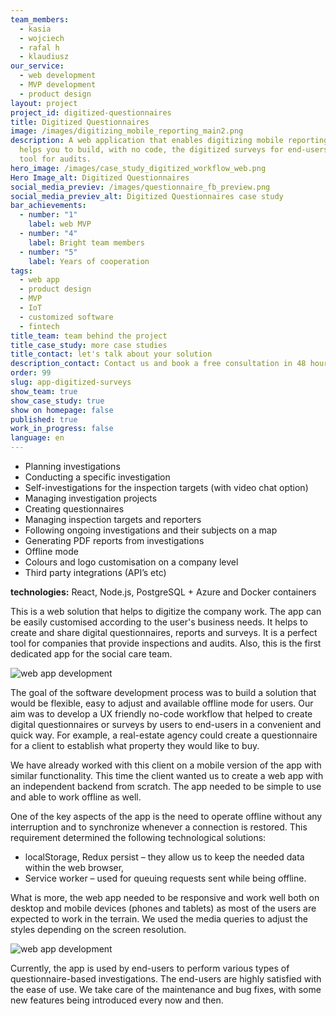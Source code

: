 ```yaml
---
team_members:
  - kasia
  - wojciech
  - rafal h
  - klaudiusz
our_service:
  - web development
  - MVP development
  - product design
layout: project
project_id: digitized-questionnaires
title: Digitized Questionnaires
image: /images/digitizing_mobile_reporting_main2.png
description: A web application that enables digitizing mobile reporting. It
  helps you to build, with no code, the digitized surveys for end-users. A great
  tool for audits.
hero_image: /images/case_study_digitized_workflow_web.png
Hero Image_alt: Digitized Questionnaires
social_media_previev: /images/questionnaire_fb_preview.png
social_media_previev_alt: Digitized Questionnaires case study
bar_achievements:
  - number: "1"
    label: web MVP
  - number: "4"
    label: Bright team members
  - number: "5"
    label: Years of cooperation
tags:
  - web app
  - product design
  - MVP
  - IoT
  - customized software
  - fintech
title_team: team behind the project
title_case_study: more case studies
title_contact: let's talk about your solution
description_contact: Contact us and book a free consultation in 48 hours!
order: 99
slug: app-digitized-surveys
show_team: true
show_case_study: true
show on homepage: false
published: true
work_in_progress: false
language: en
---
```

<TitleWithIcon sectionTitle="main features" titleIcon="/images/main_features_icon.png" titleIconAlt="main features" />

* Planning investigations
* Conducting a specific investigation
* Self-investigations for the inspection targets (with video chat option)
* Managing investigation projects 
* Creating questionnaires 
* Managing inspection targets and reporters
* Following ongoing investigations and their subjects on a map
* Generating PDF reports from investigations
* Offline mode
* Colours and logo customisation on a company level
* Third party integrations (API’s etc)

<TitleWithIcon sectionTitle="skills" titleIcon="/images/skills.svg" titleIconAlt="bright" />

<Gallery images='[{"src":"/images/react_stack_logo_update.svg","alt":"React"},{"src":"/images/node_stack_logo_update.svg","alt":"Node"},{"src":"/images/postgresql_logo_stack.png","alt":"PostgreSQL"},{"src":"/images/azure_stack_logo.png","alt":"Azure"},{"src":"/images/docker_stack_logo.png","alt":"Docker"}]' />

**technologies:** React, Node.js, PostgreSQL + Azure and Docker containers

<TitleWithIcon sectionTitle="about" titleIcon="/images/three_flags.svg" titleIconAlt="about" />

This is a web solution that helps to digitize the company work. The app can be easily customised according to the user's business needs. It helps to create and share digital questionnaires, reports and surveys. It is a perfect tool for companies that provide inspections and audits. Also, this is the first dedicated app for the social care team.

![web app development](../../static/images/digitizing_mobile_reporting_app.png)

<TitleWithIcon sectionTitle="goal" titleIcon="/images/goal_title_section.png" titleIconAlt="goal" />

The goal of the software development process was to build a solution that would be flexible, easy to adjust and available offline mode for users. Our aim was to develop a UX friendly no-code workflow that helped to create digital questionnaires or surveys by users to end-users in a convenient and quick way. For example, a real-estate agency could create a questionnaire for a client to establish what property they would like to buy.

<TitleWithIcon sectionTitle="process" titleIcon="/images/gearwheel.svg" titleIconAlt="process" />

We have already worked with this client on a mobile version of the app with similar functionality. This time the client wanted us to create a web app with an independent backend from scratch. The app needed to be simple to use and able to work offline as well.

One of the key aspects of the app is the need to operate offline without any interruption and to synchronize whenever a connection is restored. This requirement determined the following technological solutions:

* localStorage, Redux persist – they allow us to keep the needed data within the web browser,
* Service worker – used for queuing requests sent while being offline.

What is more, the web app needed to be responsive and work well both on desktop and mobile devices (phones and tablets) as most of the users are expected to work in the terrain. We used the media queries to adjust the styles depending on the screen resolution. 

![web app development](../../static/images/digitizing_mobile_reporting.png)

<TitleWithIcon sectionTitle="result" titleIcon="/images/results_icon_title_small.png" titleIconAlt="result" />

Currently, the app is used by end-users to perform various types of questionnaire-based investigations. The end-users are highly satisfied with the ease of use. We take care of the maintenance and bug fixes, with some new features being introduced every now and then.
